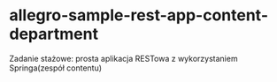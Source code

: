 # allegro-sample-rest-app-content-department
Zadanie stażowe: prosta aplikacja RESTowa z wykorzystaniem Springa(zespół contentu)
